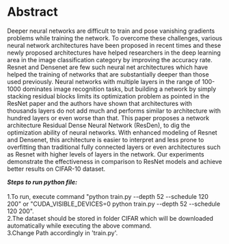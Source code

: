 # Abstract
Deeper neural networks are difficult to train and pose vanishing gradients problems
while training the network. To overcome these challenges, various neural network 
architectures have been proposed in recent times and these newly proposed architectures
have helped researchers in the deep learning area in the image classification category by
improving the accuracy rate. Resnet and Densenet are few such neural net architectures
which have helped the training of networks that are substantially deeper than those used
previously. Neural networks with multiple layers in the range of 100-1000 dominates
image recognition tasks, but building a network by simply stacking residual blocks
limits its optimization problem as pointed in the ResNet paper and the authors have
shown that architectures with thousands layers do not add much and performs similar to
architecture with hundred layers or even worse than that. This paper proposes a network
architecture Residual Dense Neural Network (ResDen), to dig the optimization ability of
neural networks. With enhanced modeling of Resnet and Densenet, this architecture is
easier to interpret and less prone to overfitting than traditional fully connected layers or
even architectures such as Resnet with higher levels of layers in the network. Our
experiments demonstrate the effectiveness in comparison to ResNet models and achieve
better results on CIFAR-10 dataset.


***Steps to run python file:***<br>
<br>
1.To run, execute command "python train.py --depth 52 --schedule 120 200" or "CUDA_VISIBLE_DEVICES=0 python train.py --depth 52 --schedule 120 200".<br>
2.The dataset should be stored in folder CIFAR which will be downloaded automatically while executing the above command.<br>
3.Change Path accordingly in 'train.py'.<br>
